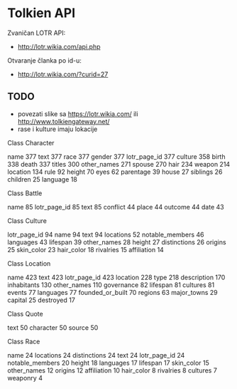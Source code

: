 # Tolkien API

Zvaničan LOTR API:
- http://lotr.wikia.com/api.php

Otvaranje članka po id-u:
- http://lotr.wikia.com/?curid=27

## TODO

- povezati slike sa https://lotr.wikia.com/ ili http://www.tolkiengateway.net/
- rase i kulture imaju lokacije

Class Character

  name 377
  text 377
  race 377
  gender 377
  lotr_page_id 377
  culture 358
  birth 338
  death 337
  titles 300
  other_names 271
  spouse 270
  hair 234
  weapon 214
  location 134
  rule 92
  height 70
  eyes 62
  parentage 39
  house 27
  siblings 26
  children 25
  language 18

Class Battle

  name 85
  lotr_page_id 85
  text 85
  conflict 44
  place 44
  outcome 44
  date 43

Class Culture

  lotr_page_id 94
  name 94
  text 94
  locations 52
  notable_members 46
  languages 43
  lifespan 39
  other_names 28
  height 27
  distinctions 26
  origins 25
  skin_color 23
  hair_color 18
  rivalries 15
  affiliation 14

Class Location

  name 423
  text 423
  lotr_page_id 423
  location 228
  type 218
  description 170
  inhabitants 130
  other_names 110
  governance 82
  lifespan 81
  cultures 81
  events 77
  languages 77
  founded_or_built 70
  regions 63
  major_towns 29
  capital 25
  destroyed 17

Class Quote

  text 50
  character 50
  source 50

Class Race

  name 24
  locations 24
  distinctions 24
  text 24
  lotr_page_id 24
  notable_members 20
  height 18
  languages 17
  lifespan 17
  skin_color 15
  other_names 12
  origins 12
  affiliation 10
  hair_color 8
  rivalries 8
  cultures 7
  weaponry 4
